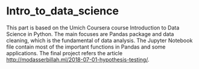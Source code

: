 # Intro_to_data_science

This part is based on the Umich Coursera course Introduction to Data Science in Python. The main focuses are Pandas package and data cleaning, which is the fundamental of data analysis. The Jupyter Notebook file contain most of the important functions in Pandas and some applications. The final project refers the article http://modasserbillah.ml/2018-07-01-hypothesis-testing/. 
